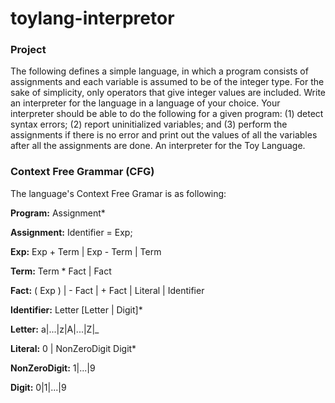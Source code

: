 # toylang-interpretor
### Project
The following defines a simple language, in which a program consists of assignments and each variable is assumed to be of the integer type. For the sake of simplicity, only operators that give integer values are included. Write an interpreter for the language in a language of your choice. Your interpreter should be able to do the following for a given program: (1) detect syntax errors; (2) report uninitialized variables; and (3) perform the assignments if there is no error and print out the values of all the variables after all the assignments are done.
An interpreter for the Toy Language.

### Context Free Grammar (CFG)
The language's Context Free Gramar is as following:

<b>Program:</b> Assignment*

<b>Assignment:</b> Identifier = Exp;

<b>Exp:</b> Exp + Term | Exp - Term | Term

<b>Term:</b> Term * Fact  | Fact

<b>Fact:</b> ( Exp ) | - Fact | + Fact | Literal | Identifier

<b>Identifier:</b> Letter [Letter | Digit]*

<b>Letter:</b> a|...|z|A|...|Z|_

<b>Literal:</b> 0 | NonZeroDigit Digit*
		
<b>NonZeroDigit:</b> 1|...|9

<b>Digit:</b> 0|1|...|9
